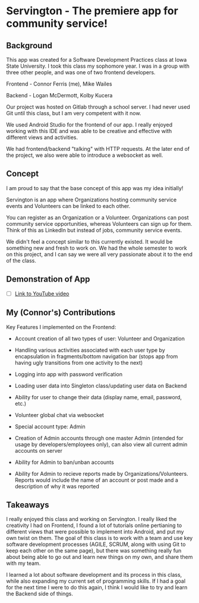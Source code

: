 # Servington - The premiere app for community service!



## Background

This app was created for a Software Development Practices class at Iowa State University. I took this class my sophomore year. I was in a group with three other people, and was one of two frontend developers.

Frontend - Connor Ferris (me), Mike Wailes

Backend - Logan McDermott, Kolby Kucera

Our project was hosted on Gitlab through a school server. I had never used Git until this class, but I am very competent with it now.

We used Android Studio for the frontend of our app. I really enjoyed working with this IDE and was able to be creative and effective with different views and activities.

We had frontend/backend "talking" with HTTP requests. At the later end of the project, we also were able to introduce a websocket as well.

## Concept

I am proud to say that the base concept of this app was my idea initially! 

Servington is an app where Organizations hosting community service events and Volunteers can be linked to each other.

You can register as an Organization or a Volunteer. Organizations can post community service opportunities, whereas Volunteers can sign up for them. Think of this as LinkedIn but instead of jobs, community service events.

We didn't feel a concept similar to this currently existed. It would be something new and fresh to work on. We had the whole semester to work on this project, and I can say we were all very passionate about it to the end of the class.

## Demonstration of App

- [ ] [Link to YouTube video](https://www.youtube.com/watch?v=_IGgUcv0zug)

## My (Connor's) Contributions

Key Features I implemented on the Frontend:

- Account creation of all two types of user: Volunteer and Organization

- Handling various activities associated with each user type by encapsulation in fragments/bottom navigation bar (stops app from having ugly transitions from one activity to the next)

- Logging into app with password verification

- Loading user data into Singleton class/updating user data on Backend

- Ability for user to change their data (display name, email, password, etc.)

- Volunteer global chat via websocket

- Special account type: Admin

- Creation of Admin accounts through one master Admin (intended for usage by developers/employees only), can also view all current admin accounts on server

- Ability for Admin to ban/unban accounts

- Ability for Admin to recieve reports made by Organizations/Volunteers. Reports would include the name of an account or post made and a description of why it was reported

## Takeaways

I really enjoyed this class and working on Servington. I really liked the creativity I had on Frontend, I found a lot of tutorials online pertianing to different views that were possible to implement into Android, and put my own twist on them. The goal of this class is to work with a team and use key software development processes (AGILE, SCRUM, along with using Git to keep each other on the same page), but there was something really fun about being able to go out and learn new things on my own, and share them with my team.

I learned a lot about software development and its process in this class, while also expanding my current set of programming skills. If I had a goal for the next time I were to do this again, I think I would like to try and learn the Backend side of things.
